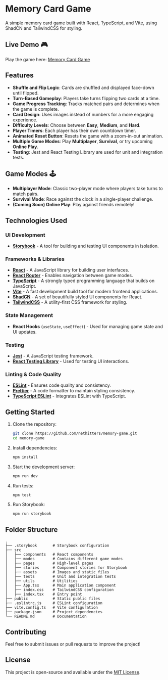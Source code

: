 # Memory Card Game

A simple memory card game built with React, TypeScript, and Vite, using ShadCN and TailwindCSS for styling.

## Live Demo 🎮

Play the game here: [Memory Card Game](https://nethitters.github.io/memory-game/)

## Features

- **Shuffle and Flip Logic**: Cards are shuffled and displayed face-down until flipped.
- **Turn-Based Gameplay**: Players take turns flipping two cards at a time.
- **Game Progress Tracking**: Tracks matched pairs and determines when the game is complete.
- **Card Design**: Uses images instead of numbers for a more engaging experience.
- **Difficulty Levels**: Choose between **Easy**, **Medium**, and **Hard**.
- **Player Timers**: Each player has their own countdown timer.
- **Animated Reset Button**: Resets the game with a zoom-in-out animation.
- **Multiple Game Modes**: Play **Multiplayer**, **Survival**, or try upcoming **Online Play**.
- **Testing**: Jest and React Testing Library are used for unit and integration tests.

## Game Modes 🕹️

- **Multiplayer Mode**: Classic two-player mode where players take turns to match pairs.
- **Survival Mode**: Race against the clock in a single-player challenge.
- **(Coming Soon) Online Play**: Play against friends remotely!

## Technologies Used

### UI Development

- **[Storybook](https://storybook.js.org/)** - A tool for building and testing UI components in isolation.

### Frameworks & Libraries

- **[React](https://react.dev/)** - A JavaScript library for building user interfaces.
- **[React Router](https://reactrouter.com/)** - Enables navigation between game modes.
- **[TypeScript](https://www.typescriptlang.org/)** - A strongly typed programming language that builds on JavaScript.
- **[Vite](https://vitejs.dev/)** - A fast development build tool for modern frontend applications.
- **[ShadCN](https://ui.shadcn.com/)** - A set of beautifully styled UI components for React.
- **[TailwindCSS](https://tailwindcss.com/)** - A utility-first CSS framework for styling.

### State Management

- **React Hooks** (`useState`, `useEffect`) - Used for managing game state and UI updates.

### Testing

- **[Jest](https://jestjs.io/)** - A JavaScript testing framework.
- **[React Testing Library](https://testing-library.com/docs/react-testing-library/intro/)** - Used for testing UI interactions.

### Linting & Code Quality

- **[ESLint](https://eslint.org/)** - Ensures code quality and consistency.
- **[Prettier](https://prettier.io/)** - A code formatter to maintain styling consistency.
- **[TypeScript ESLint](https://typescript-eslint.io/)** - Integrates ESLint with TypeScript.

## Getting Started

1. Clone the repository:
   ```sh
   git clone https://github.com/nethitters/memory-game.git
   cd memory-game
   ```
2. Install dependencies:
   ```sh
   npm install
   ```
3. Start the development server:
   ```sh
   npm run dev
   ```
4. Run tests:
   ```sh
   npm test
   ```
5. Run Storybook:
   ```sh
   npm run storybook
   ```

## Folder Structure

```
.
├── .storybook       # Storybook configuration
├── src
│   ├── components   # React components
│   ├── modes        # Contains different game modes
│   ├── pages        # High-level pages
│   ├── stories      # Component stories for Storybook
│   ├── assets       # Images and static files
│   ├── tests        # Unit and integration tests
│   ├── utils        # Utilities
│   ├── App.tsx      # Main application component
│   ├── index.css    # TailwindCSS configuration
│   ├── index.tsx    # Entry point
├── public           # Static public files
├── .eslintrc.js     # ESLint configuration
├── vite.config.ts   # Vite configuration
├── package.json     # Project dependencies
└── README.md        # Documentation
```

## Contributing

Feel free to submit issues or pull requests to improve the project!

## License

This project is open-source and available under the [MIT License](LICENSE).
